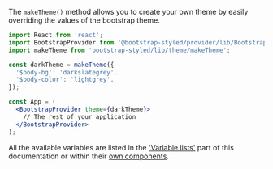 The `makeTheme()` method allows you to create your own theme by easily overriding the values of the bootstrap theme. 


```jsx static
import React from 'react';
import BootstrapProvider from '@bootstrap-styled/provider/lib/BootstrapProvider';
import makeTheme from 'bootstrap-styled/lib/theme/makeTheme';

const darkTheme = makeTheme({
  '$body-bg': 'darkslategrey'.
  '$body-color': 'lightgrey'.
});

const App = (
  <BootstrapProvider theme={darkTheme}>
    // The rest of your application
  </BootstrapProvider>
);

```

All the available variables are listed in the ['Variable lists'](#/Variable%20lists) part of this documentation or within their [own components](https://github.com/bootstrap-styled/v4).
